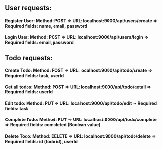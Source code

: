 ## User requests:
#### Register User: Method: POST => URL: localhost:9000/api/users/create => Required fields: name, email, password
#### Login User:    Method: POST => URL: localhost:9000/api/users/login => Required fields: email, password

## Todo requests:
#### Create Todo:   Method: POST => URL: localhost:9000/api/todo/create => Required fields: task, userId
#### Get all todos: Method: POST => URL: localhost:9000/api/todo/getall => Required fields: userId
#### Edit todo:     Method: PUT => URL: localhost:9000/api/todo/edit => Required fields: task
#### Complete Todo: Method: PUT => URL: localhost:9000/api/todo/complete => Required fields: completed (Boolean value)
#### Delete Todo:   Method: DELETE => URL: localhost:9000/api/todo/delete => Required fields: id (todo id), userId
